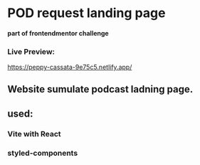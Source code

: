 # POD request landing page

#### part of frontendmentor challenge

### Live Preview:

https://peppy-cassata-9e75c5.netlify.app/

## Website sumulate podcast ladning page.

## used:

### Vite with React

### styled-components


